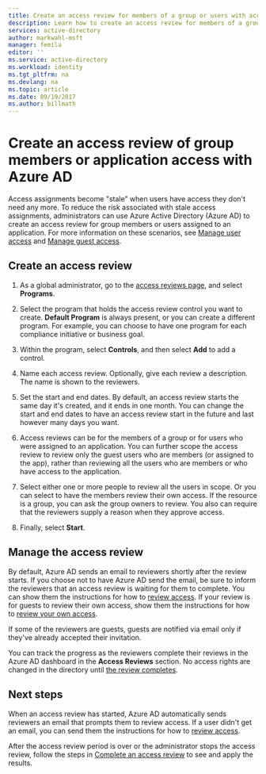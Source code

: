 ```yaml
---
title: Create an access review for members of a group or users with access to an application with Azure AD| Microsoft Docs
description: Learn how to create an access review for members of a group or users with access to an application. 
services: active-directory
author: markwahl-msft
manager: femila
editor: ''
ms.service: active-directory
ms.workload: identity
ms.tgt_pltfrm: na
ms.devlang: na
ms.topic: article
ms.date: 09/19/2017
ms.author: billmath
---
```


# Create an access review of group members or application access with Azure AD

Access assignments become "stale" when users have access they don't need any more. To reduce the risk associated with stale access assignments, administrators can use Azure Active Directory (Azure AD) to create an access review for group members or users assigned to an application. For more information on these scenarios, see 
[Manage user access](active-directory-azure-ad-controls-manage-user-access-with-access-reviews.md) and [Manage guest access](active-directory-azure-ad-controls-manage-guest-access-with-access-reviews.md). 

## Create an access review

1. As a global administrator, go to the [access reviews page](https://portal.azure.com/#blade/Microsoft_AAD_ERM/DashboardBlade/), and select **Programs**.

2. Select the program that holds the access review control you want to create. **Default Program** is always present, or you can create a different program. For example, you can choose to have one program for each compliance initiative or business goal.

3. Within the program, select **Controls**, and then select **Add** to add a control.

4. Name each access review. Optionally, give each review a description. The name is shown to the reviewers.

5. Set the start and end dates. By default, an access review starts the same day it's created, and it ends in one month. You can change the start and end dates to have an access review start in the future and last however many days you want.

6. Access reviews can be for the members of a group or for users who were assigned to an application. You can further scope the access review to review only the guest users who are members (or assigned to the app), rather than reviewing all the users who are members or who have access to the application.

7. Select either one or more people to review all the users in scope. Or you can select to have the members review their own access. If the resource is a group, you can ask the group owners to review. You also can require that the reviewers supply a reason when they approve access.

8. Finally, select **Start**.


## Manage the access review

By default, Azure AD sends an email to reviewers shortly after the review starts. If you choose not to have Azure AD send the email, be sure to inform the reviewers that an access review is waiting for them to complete. You can show them the instructions for how to [review access](active-directory-azure-ad-controls-perform-access-review.md). If your review is for guests to review their own access, show them the instructions for how to [review your own access](active-directory-azure-ad-controls-perform-access-review.md).

If some of the reviewers are guests, guests are notified via email only if they've already accepted their invitation.


You can track the progress as the reviewers complete their reviews in the Azure AD dashboard in the **Access Reviews** section. No access rights are changed in the directory until [the review completes](active-directory-azure-ad-controls-complete-access-review.md).

## Next steps

When an access review has started, Azure AD automatically sends reviewers an email that prompts them to review access. If a user didn't get an email, you can send them the instructions
for how to [review access](active-directory-azure-ad-controls-perform-access-review.md). 

After the access review period is over or the administrator stops the access review, follow the steps in [Complete an access review](active-directory-azure-ad-controls-complete-access-review.md) to see and apply the results.


